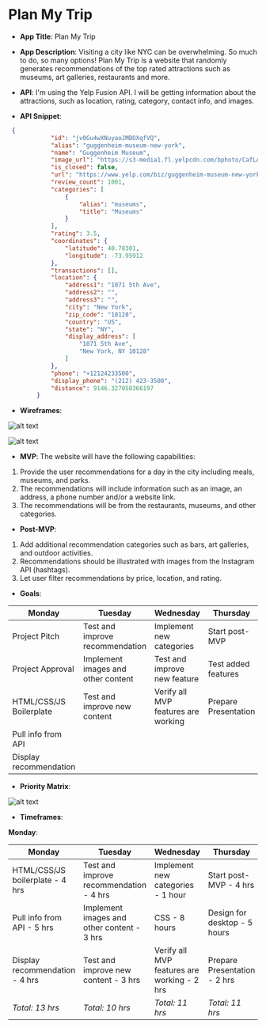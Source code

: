# Plan My Trip

- **App Title**: Plan My Trip

- **App Description**: Visiting a city like NYC can be overwhelming. So much to do, so many options! Plan My Trip is a website that randomly generates recommendations of the top rated attractions such as museums, art galleries, restaurants and more.

- **API**: I'm using the Yelp Fusion API. I will be getting information about the attractions, such as location, rating, category, contact info, and images.

- **API Snippet**: 
```json
 {
            "id": "jv0Gu4wXNuyaoJMBOXqfVQ",
            "alias": "guggenheim-museum-new-york",
            "name": "Guggenheim Museum",
            "image_url": "https://s3-media1.fl.yelpcdn.com/bphoto/CafLAiRyTmM578KrHEU2kg/o.jpg",
            "is_closed": false,
            "url": "https://www.yelp.com/biz/guggenheim-museum-new-york?adjust_creative=fJF2xokaIgQsmNLuav5etQ&utm_campaign=yelp_api_v3&utm_medium=api_v3_business_search&utm_source=fJF2xokaIgQsmNLuav5etQ",
            "review_count": 1001,
            "categories": [
                {
                    "alias": "museums",
                    "title": "Museums"
                }
            ],
            "rating": 3.5,
            "coordinates": {
                "latitude": 40.78301,
                "longitude": -73.95912
            },
            "transactions": [],
            "location": {
                "address1": "1071 5th Ave",
                "address2": "",
                "address3": "",
                "city": "New York",
                "zip_code": "10128",
                "country": "US",
                "state": "NY",
                "display_address": [
                    "1071 5th Ave",
                    "New York, NY 10128"
                ]
            },
            "phone": "+12124233500",
            "display_phone": "(212) 423-3500",
            "distance": 9146.327050366197
        }
```

- **Wireframes**:  

![alt text](https://i.imgur.com/FqJ2HTn.png "mockup")

![alt text](https://i.imgur.com/ndjUGTY.png "desktopMockup")

- **MVP**: 
The website will have the following capabilities:
1. Provide the user recommendations for a day in the city including meals, museums, and parks.
2. The recommendations will include information such as an image, an address, a phone number and/or a website link. 
3. The recommendations will be from the restaurants, museums, and other categories. 

- **Post-MVP**: 
1. Add additional recommendation categories such as bars, art galleries, and outdoor activities. 
2. Recommendations should be illustrated with images from the Instagram API (hashtags).
3. Let user filter recommendations by price, location, and rating.

- **Goals**: 

| **Monday**              | **Tuesday**                       | **Wednesday**                       | **Thursday**         |
| ------------------------|-----------------------------------| ------------------------------------| ---------------------|
| Project Pitch           | Test and improve recommendation   | Implement new categories            | Start post-MVP       |
| Project Approval        | Implement images and other content| Test and improve new feature        | Test added features  |
| HTML/CSS/JS Boilerplate | Test and improve new content      | Verify all MVP features are working | Prepare Presentation |
| Pull info from API      |                                   |                                     |                      |
| Display recommendation  |                                   |                                     |                      |


- **Priority Matrix**: 

![alt text](https://i.imgur.com/qDMUzjO.png "Graph")

- **Timeframes**: 

**Monday**:

| **Monday**              | **Tuesday**                       | **Wednesday**                       | **Thursday**         |
| ------------------------|-----------------------------------| ------------------------------------| ---------------------|
|HTML/CSS/JS boilerplate - 4 hrs|Test and improve recommendation - 4 hrs|Implement new categories - 1 hour| Start post-MVP - 4 hrs|
|Pull info from API - 5 hrs|Implement images and other content - 3 hrs|CSS - 8 hours|Design for desktop - 5 hours|
|Display recommendation - 4 hrs | Test and improve new content - 3 hrs|Verify all MVP features are working - 2 hrs|Prepare Presentation - 2 hrs |
|*Total: 13 hrs*|*Total: 10 hrs*|*Total: 11 hrs*|*Total:  11 hrs*|
